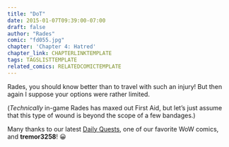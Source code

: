 ```yaml
---
title: "DoT"
date: 2015-01-07T09:39:00-07:00
draft: false
author: "Rades"
comic: "fd055.jpg"
chapter: 'Chapter 4: Hatred'
chapter_link: CHAPTERLINKTEMPLATE
tags: TAGSLISTTEMPLATE
related_comics: RELATEDCOMICTEMPLATE
---
```


Rades, you should know better than to travel with such an injury! But then again I suppose your options were rather limited. 


(*Technically* in-game Rades has maxed out First Aid, but let’s just assume that this type of wound is beyond the scope of a few bandages.)


Many thanks to our latest [Daily Quests](http://daily-quests.com/comic), one of our favorite WoW comics, and **tremor3258**! 😀  

